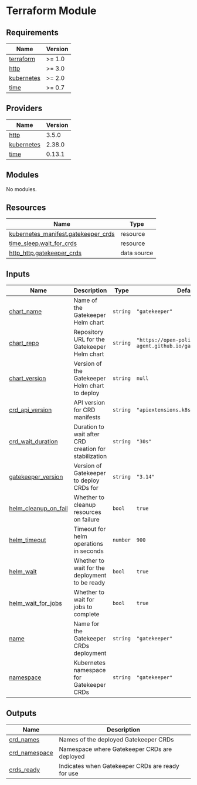 # Terraform Module

<!-- BEGIN_TF_DOCS -->


## Requirements

| Name | Version |
|------|---------|
| <a name="requirement_terraform"></a> [terraform](#requirement\_terraform) | >= 1.0 |
| <a name="requirement_http"></a> [http](#requirement\_http) | >= 3.0 |
| <a name="requirement_kubernetes"></a> [kubernetes](#requirement\_kubernetes) | >= 2.0 |
| <a name="requirement_time"></a> [time](#requirement\_time) | >= 0.7 |

## Providers

| Name | Version |
|------|---------|
| <a name="provider_http"></a> [http](#provider\_http) | 3.5.0 |
| <a name="provider_kubernetes"></a> [kubernetes](#provider\_kubernetes) | 2.38.0 |
| <a name="provider_time"></a> [time](#provider\_time) | 0.13.1 |

## Modules

No modules.

## Resources

| Name | Type |
|------|------|
| [kubernetes_manifest.gatekeeper_crds](https://registry.terraform.io/providers/hashicorp/kubernetes/latest/docs/resources/manifest) | resource |
| [time_sleep.wait_for_crds](https://registry.terraform.io/providers/hashicorp/time/latest/docs/resources/sleep) | resource |
| [http_http.gatekeeper_crds](https://registry.terraform.io/providers/hashicorp/http/latest/docs/data-sources/http) | data source |

## Inputs

| Name | Description | Type | Default | Required |
|------|-------------|------|---------|:--------:|
| <a name="input_chart_name"></a> [chart\_name](#input\_chart\_name) | Name of the Gatekeeper Helm chart | `string` | `"gatekeeper"` | no |
| <a name="input_chart_repo"></a> [chart\_repo](#input\_chart\_repo) | Repository URL for the Gatekeeper Helm chart | `string` | `"https://open-policy-agent.github.io/gatekeeper/charts"` | no |
| <a name="input_chart_version"></a> [chart\_version](#input\_chart\_version) | Version of the Gatekeeper Helm chart to deploy | `string` | `null` | no |
| <a name="input_crd_api_version"></a> [crd\_api\_version](#input\_crd\_api\_version) | API version for CRD manifests | `string` | `"apiextensions.k8s.io/v1"` | no |
| <a name="input_crd_wait_duration"></a> [crd\_wait\_duration](#input\_crd\_wait\_duration) | Duration to wait after CRD creation for stabilization | `string` | `"30s"` | no |
| <a name="input_gatekeeper_version"></a> [gatekeeper\_version](#input\_gatekeeper\_version) | Version of Gatekeeper to deploy CRDs for | `string` | `"3.14"` | no |
| <a name="input_helm_cleanup_on_fail"></a> [helm\_cleanup\_on\_fail](#input\_helm\_cleanup\_on\_fail) | Whether to cleanup resources on failure | `bool` | `true` | no |
| <a name="input_helm_timeout"></a> [helm\_timeout](#input\_helm\_timeout) | Timeout for helm operations in seconds | `number` | `900` | no |
| <a name="input_helm_wait"></a> [helm\_wait](#input\_helm\_wait) | Whether to wait for the deployment to be ready | `bool` | `true` | no |
| <a name="input_helm_wait_for_jobs"></a> [helm\_wait\_for\_jobs](#input\_helm\_wait\_for\_jobs) | Whether to wait for jobs to complete | `bool` | `true` | no |
| <a name="input_name"></a> [name](#input\_name) | Name for the Gatekeeper CRDs deployment | `string` | `"gatekeeper"` | no |
| <a name="input_namespace"></a> [namespace](#input\_namespace) | Kubernetes namespace for Gatekeeper CRDs | `string` | `"gatekeeper"` | no |

## Outputs

| Name | Description |
|------|-------------|
| <a name="output_crd_names"></a> [crd\_names](#output\_crd\_names) | Names of the deployed Gatekeeper CRDs |
| <a name="output_crd_namespace"></a> [crd\_namespace](#output\_crd\_namespace) | Namespace where Gatekeeper CRDs are deployed |
| <a name="output_crds_ready"></a> [crds\_ready](#output\_crds\_ready) | Indicates when Gatekeeper CRDs are ready for use |

<!-- END_TF_DOCS -->
